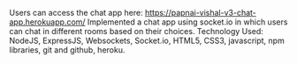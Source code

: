 Users can access the chat app here: https://papnai-vishal-v3-chat-app.herokuapp.com/
Implemented a chat app using socket.io in which users can chat in different rooms based on their choices.
Technology Used: NodeJS, ExpressJS, Websockets, Socket.io, HTML5, CSS3, javascript, npm libraries, git and github, heroku.
